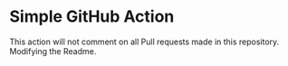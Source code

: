 # Simple GitHub Action

This action will not comment on all Pull requests made in this repository.
Modifying the Readme.

